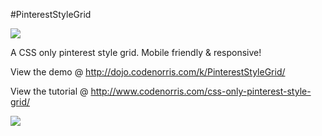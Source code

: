 #PinterestStyleGrid

<img src="http://www.codenorris.com/wp-content/uploads/2015/01/PinterestStyleGrid.jpg"/>

A CSS only pinterest style grid. Mobile friendly & responsive!

View the demo @ http://dojo.codenorris.com/k/PinterestStyleGrid/

View the tutorial @ http://www.codenorris.com/css-only-pinterest-style-grid/

<img src="http://www.codenorris.com/wp-content/uploads/2015/01/PinterestStyleGrid-image1.jpg"/>
